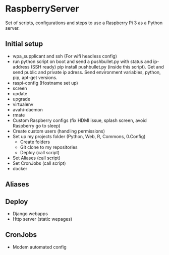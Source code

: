 # RaspberryServer
Set of scripts, configurations and steps to use a Raspberry Pi 3 as a Python server.


## Initial setup
* wpa_supplicant and ssh (For wifi headless config)
* run python script on boot and send a pushbullet.py with status and ip-address (SSH ready)
  pip install pushbullet.py (inside this script). Get and send public and private ip adress. Send environment variables, python, pip, apt-get versions.
* raspi-config  (Hostname set up)
* screen
* update
* upgrade
* virtualenv
* avahi-daemon
* rmate
* Custom Raspberry configs (fix HDMI issue, splash screen, avoid Raspberry go to sleep) 
* Create custom users (handling permissions)
* Set up my projects folder (Python, Web, R, Commons, 0.Config)
  * Create folders
  * Git clone to my repositories
  * Deploy (call script)
* Set Aliases (call script)
* Set CronJobs (call script)
* docker

## Aliases


## Deploy
* Django webapps
* Http server (static wepages)


## CronJobs
* Modem automated config
